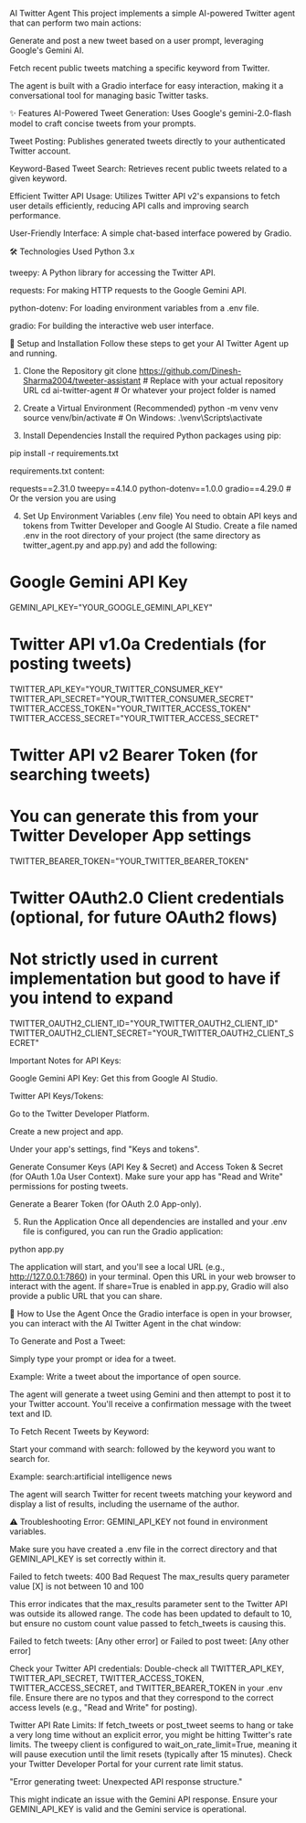 AI Twitter Agent
This project implements a simple AI-powered Twitter agent that can perform two main actions:

Generate and post a new tweet based on a user prompt, leveraging Google's Gemini AI.

Fetch recent public tweets matching a specific keyword from Twitter.

The agent is built with a Gradio interface for easy interaction, making it a conversational tool for managing basic Twitter tasks.

✨ Features
AI-Powered Tweet Generation: Uses Google's gemini-2.0-flash model to craft concise tweets from your prompts.

Tweet Posting: Publishes generated tweets directly to your authenticated Twitter account.

Keyword-Based Tweet Search: Retrieves recent public tweets related to a given keyword.

Efficient Twitter API Usage: Utilizes Twitter API v2's expansions to fetch user details efficiently, reducing API calls and improving search performance.

User-Friendly Interface: A simple chat-based interface powered by Gradio.

🛠️ Technologies Used
Python 3.x

tweepy: A Python library for accessing the Twitter API.

requests: For making HTTP requests to the Google Gemini API.

python-dotenv: For loading environment variables from a .env file.

gradio: For building the interactive web user interface.

🚀 Setup and Installation
Follow these steps to get your AI Twitter Agent up and running.

1. Clone the Repository
git clone https://github.com/Dinesh-Sharma2004/tweeter-assistant # Replace with your actual repository URL
cd ai-twitter-agent # Or whatever your project folder is named

2. Create a Virtual Environment (Recommended)
python -m venv venv
source venv/bin/activate # On Windows: .\venv\Scripts\activate

3. Install Dependencies
Install the required Python packages using pip:

pip install -r requirements.txt

requirements.txt content:

requests==2.31.0
tweepy==4.14.0
python-dotenv==1.0.0
gradio==4.29.0 # Or the version you are using

4. Set Up Environment Variables (.env file)
You need to obtain API keys and tokens from Twitter Developer and Google AI Studio. Create a file named .env in the root directory of your project (the same directory as twitter_agent.py and app.py) and add the following:

# Google Gemini API Key
GEMINI_API_KEY="YOUR_GOOGLE_GEMINI_API_KEY"

# Twitter API v1.0a Credentials (for posting tweets)
TWITTER_API_KEY="YOUR_TWITTER_CONSUMER_KEY"
TWITTER_API_SECRET="YOUR_TWITTER_CONSUMER_SECRET"
TWITTER_ACCESS_TOKEN="YOUR_TWITTER_ACCESS_TOKEN"
TWITTER_ACCESS_SECRET="YOUR_TWITTER_ACCESS_SECRET"

# Twitter API v2 Bearer Token (for searching tweets)
# You can generate this from your Twitter Developer App settings
TWITTER_BEARER_TOKEN="YOUR_TWITTER_BEARER_TOKEN"

# Twitter OAuth2.0 Client credentials (optional, for future OAuth2 flows)
# Not strictly used in current implementation but good to have if you intend to expand
TWITTER_OAUTH2_CLIENT_ID="YOUR_TWITTER_OAUTH2_CLIENT_ID"
TWITTER_OAUTH2_CLIENT_SECRET="YOUR_TWITTER_OAUTH2_CLIENT_SECRET"

Important Notes for API Keys:

Google Gemini API Key: Get this from Google AI Studio.

Twitter API Keys/Tokens:

Go to the Twitter Developer Platform.

Create a new project and app.

Under your app's settings, find "Keys and tokens".

Generate Consumer Keys (API Key & Secret) and Access Token & Secret (for OAuth 1.0a User Context). Make sure your app has "Read and Write" permissions for posting tweets.

Generate a Bearer Token (for OAuth 2.0 App-only).

5. Run the Application
Once all dependencies are installed and your .env file is configured, you can run the Gradio application:

python app.py

The application will start, and you'll see a local URL (e.g., http://127.0.0.1:7860) in your terminal. Open this URL in your web browser to interact with the agent. If share=True is enabled in app.py, Gradio will also provide a public URL that you can share.

📝 How to Use the Agent
Once the Gradio interface is open in your browser, you can interact with the AI Twitter Agent in the chat window:

To Generate and Post a Tweet:

Simply type your prompt or idea for a tweet.

Example: Write a tweet about the importance of open source.

The agent will generate a tweet using Gemini and then attempt to post it to your Twitter account. You'll receive a confirmation message with the tweet text and ID.

To Fetch Recent Tweets by Keyword:

Start your command with search: followed by the keyword you want to search for.

Example: search:artificial intelligence news

The agent will search Twitter for recent tweets matching your keyword and display a list of results, including the username of the author.

⚠️ Troubleshooting
Error: GEMINI_API_KEY not found in environment variables.

Make sure you have created a .env file in the correct directory and that GEMINI_API_KEY is set correctly within it.

Failed to fetch tweets: 400 Bad Request The max_results query parameter value [X] is not between 10 and 100

This error indicates that the max_results parameter sent to the Twitter API was outside its allowed range. The code has been updated to default to 10, but ensure no custom count value passed to fetch_tweets is causing this.

Failed to fetch tweets: [Any other error] or Failed to post tweet: [Any other error]

Check your Twitter API credentials: Double-check all TWITTER_API_KEY, TWITTER_API_SECRET, TWITTER_ACCESS_TOKEN, TWITTER_ACCESS_SECRET, and TWITTER_BEARER_TOKEN in your .env file. Ensure there are no typos and that they correspond to the correct access levels (e.g., "Read and Write" for posting).

Twitter API Rate Limits: If fetch_tweets or post_tweet seems to hang or take a very long time without an explicit error, you might be hitting Twitter's rate limits. The tweepy client is configured to wait_on_rate_limit=True, meaning it will pause execution until the limit resets (typically after 15 minutes). Check your Twitter Developer Portal for your current rate limit status.

"Error generating tweet: Unexpected API response structure."

This might indicate an issue with the Gemini API response. Ensure your GEMINI_API_KEY is valid and the Gemini service is operational.


